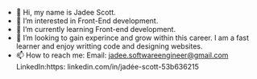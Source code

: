 - 👋 Hi, my name is Jadee Scott.
- 👀 I’m interested in Front-End development.
- 🌱 I’m currently learning Front-end development.
- 💞️ I’m looking to gain experince and grow within this career. I am a fast learner and enjoy writting code and designing websites.
- 📫 How to reach me: 
      Email: jadee.softwareengineer@gmail.com
      LinkedIn:https: linkedin.com/in/jadée-scott-53b636215

<!---
JadeeScott/JadeeScott is a ✨ special ✨ repository because its `README.md` (this file) appears on your GitHub profile.
You can click the Preview link to take a look at your changes.
--->
